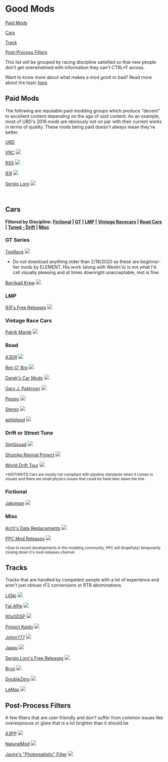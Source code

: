 # Good Mods
[Paid Mods](#paid-mods)

[Cars](#cars)

[Track](#tracks)

[Post-Process Filters](#post-process-filters)

<p>This list will be grouped by racing discipline satisfied so that new people don't get overwhelmed with information they can't CTRL+F across.</p>

Want to know more about what makes a mod good or bad? Read more about the topic [here](https://github.com/RustyChest/list-of-assetto-mods/blob/master/README.md)

## Paid Mods
<p>The following are reputable paid modding groups which produce "decent" to excellent content depending on the age of said content. As an example, most of URD's 2016 mods are obviously not on par with their current works in terms of quality. These mods being paid doesn't always mean they're better.</p>

[URD](https://www.unitedracingdesign.net/)

[VRC](https://vrc-modding-team.net/) ![](https://www.google.com/s2/favicons?domain=vrc-modding-team.net)

[RSS](https://racesimstudio.com/) ![](https://www.google.com/s2/favicons?domain=racesimstudio.com)

[IER](https://www.iersimulations.com/) ![](https://www.google.com/s2/favicons?domain=iersimulations.com)

[Sergio Loro](https://sellfy.com/f3classictracks/) ![](https://www.google.com/s2/favicons?domain=www.sellfy.com) 

<br>

## Cars

**Filtered by Discipline: [Fictional](#fictional) | [GT](#gt-series) | [LMP](#lmp) | [Vintage Racecars](#vintage-race-cars)
 | [Road Cars](#road) | [Tuned - Drift](#drift-or-street-tune) | [Misc](#misc)**
### GT Series

[TopRace](https://discord.gg/xhb3fhr) ![](https://www.google.com/s2/favicons?domain=www.discord.com)
* Do not download anything older than 2/18/2020 as these are beginner-tier mods by ELEMENT. His work (along with Weslin's) is not what I'd call visually pleasing and at times downright unacceptable, rest is fine. 

[Barrikad Krew](https://discord.gg/twFH8fD) ![](https://www.google.com/s2/favicons?domain=www.discord.com)

### LMP

[IER's Free Releases](https://www.racedepartment.com/downloads/authors/mclarenf1papa.170054/) ![](https://www.google.com/s2/favicons?domain=www.racedepartment.com) 

### Vintage Race Cars

[Patrik Marek](https://www.racedepartment.com/downloads/authors/patrik-marek.207012/) ![](https://www.google.com/s2/favicons?domain=www.racedepartment.com) 

### Road
   
[A3DR](https://www.racedepartment.com/downloads/authors/a3dr.235463/) ![](https://www.google.com/s2/favicons?domain=www.racedepartment.com)

[Ben O' Bro](https://www.racedepartment.com/downloads/authors/ben-obro.245829/) ![](https://www.google.com/s2/favicons?domain=www.racedepartment.com) 

[Darek's Car Mods](https://www.facebook.com/groups/1801669390048907/) ![](https://www.google.com/s2/favicons?domain=www.facebook.com)

[Gary J. Paterson](https://www.racedepartment.com/downloads/authors/garyjpaterson.240480/) ![](https://www.google.com/s2/favicons?domain=www.racedepartment.com)

[Pessio](https://www.racedepartment.com/downloads/authors/pessio.373712/) ![](https://www.google.com/s2/favicons?domain=www.racedepartment.com)  

[Stereo](https://www.racedepartment.com/downloads/authors/stereo.9613/) ![](https://www.google.com/s2/favicons?domain=www.racedepartment.com)

[aphidgod](https://www.racedepartment.com/members/aphidgod.218231/#resources) ![](https://www.google.com/s2/favicons?domain=www.racedepartment.com)

### Drift or Street Tune

[SimSquad](https://discord.gg/cxqqwsz) ![](https://www.google.com/s2/favicons?domain=www.discord.com)

[Shutoko Revival Project](https://discord.gg/JydhbJG) ![](https://www.google.com/s2/favicons?domain=www.discord.com)
 
[World Drift Tour](https://discord.gg/tPn8NrP) ![](https://www.google.com/s2/favicons?domain=www.discord.com)

<sub><esp>*WDT/WDTS Cars are mostly not compliant with pipeline standards when it comes to visuals and there are small physics issues that could be fixed later down the line.</sub></esp>

### Fictional

[Jakoman](https://www.racedepartment.com/members/jakoman3.329962/#resources) ![](https://www.google.com/s2/favicons?domain=www.racedepartment.com)

### Misc

[Arch's Data Replacements](https://www.racedepartment.com/downloads/authors/kyuubeey.194589/ ) ![](https://www.google.com/s2/favicons?domain=www.racedepartment.com) 

[PPC Mod Releases](https://discord.gg/zpDTYDB) ![](https://www.google.com/s2/favicons?domain=www.discord.com)

<sub><esp>*Due to recent developments in the modding community, PPC will (hopefully) temporarily closing down it's mod-releases channel.</sub></esp>

## Tracks

<p>Tracks that are handled by competent people with a lot of experience and aren't just obtuse rF2 conversions or RTB abominations.</p>

[LilSki](https://www.racedepartment.com/downloads/authors/lilski.218202/) ![](https://www.google.com/s2/favicons?domain=www.racedepartment.com) 

[Fat Alfie](https://www.racedepartment.com/downloads/authors/fat-alfie.138572/ ) ![](https://www.google.com/s2/favicons?domain=www.racedepartment.com) 

[90sGDSP](https://www.racedepartment.com/downloads/authors/skyflightmusic.260506/) ![](https://www.google.com/s2/favicons?domain=www.racedepartment.com) 

[Project Kaido](https://www.racedepartment.com/downloads/authors/antudusun.13847/) ![](https://www.google.com/s2/favicons?domain=www.racedepartment.com) 

[Johnr777](https://www.racedepartment.com/downloads/authors/johnr777.280276/) ![](https://www.google.com/s2/favicons?domain=www.racedepartment.com) 

[Jaasu](https://www.racedepartment.com/downloads/authors/jaasu.245042/) ![](https://www.google.com/s2/favicons?domain=www.racedepartment.com) 

[Sergio Loro's Free Releases](https://sellfy.com/f3classictracks/) ![](https://www.google.com/s2/favicons?domain=www.sellfy.com) 

[Brun](https://www.racedepartment.com/downloads/authors/brun.17545/) ![](https://www.google.com/s2/favicons?domain=www.racedepartment.com) 

[DoubleZero](https://www.racedepartment.com/downloads/authors/doublezero.1666296/) ![](https://www.google.com/s2/favicons?domain=www.racedepartment.com) 

[LeMax](https://www.lemaxsimracing.com/assettocorsa) ![](https://www.google.com/s2/favicons?domain=www.lemaxsimracing.com) 

## Post-Process Filters
<p>A few filters that are user-friendly and don't suffer from common issues like overexposure or glare that is a lot brighter than it should be </p>

[A3PP](https://www.racedepartment.com/downloads/a3pp-beautiful-ppfilter-for-assetto-corsa.24258/) ![](https://www.google.com/s2/favicons?domain=www.racedepartment.com) 

[NaturalMod](https://www.racedepartment.com/downloads/natural-graphics-mod-filter.4551/) ![](https://www.google.com/s2/favicons?domain=www.racedepartment.com)

[Javire's "Photorealistic" Filter](https://www.racedepartment.com/downloads/photorealistic-filter.34050/) ![](https://www.google.com/s2/favicons?domain=www.racedepartment.com)
